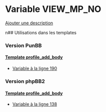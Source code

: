 # Variable VIEW_MP_NO
[Ajouter une description](https://fa-tvars.appspot.com/VIEW_MP_NO)

n## Utilisations dans les templates

### Version PunBB

#### [Template profile_add_body](punbb/profile_add_body.md)
* [Variable à la ligne 190](../punbb/profile_add_body.tpl#L190)

### Version phpBB2

#### [Template profile_add_body](subsilver/profile_add_body.md)
* [Variable à la ligne 138](../subsilver/profile_add_body.tpl#L138)